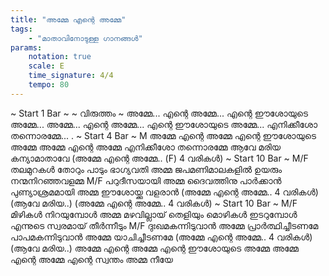 ```yaml
---
title: "അമ്മേ എന്റെ അമ്മേ"
tags:
    - "മാതാവിനോടുള്ള ഗാനങ്ങൾ"
params:
    notation: true
    scale: E
    time_signature: 4/4
    tempo: 80
---
```

~ Start 1 Bar ~
~ വിരുത്തം ‍~
അമ്മേ... എന്റെ അമ്മേ...
എന്റെ ഈശോയുടെ അമ്മേ...
അമ്മേ... എന്റെ അമ്മേ...
എന്റെ ഈശോയുടെ അമ്മേ...
എനിക്കീശോ തന്നൊരമ്മേ...
.
~ Start 4 Bar ~
M
അമ്മേ എന്റെ അമ്മേ
എന്റെ ഈശോയുടെ അമ്മേ
അമ്മേ എന്റെ അമ്മേ
എനിക്കീശോ തന്നൊരമ്മേ
ആവേ മരിയ കന്യാമാതാവേ
(അമ്മേ എന്റെ അമ്മേ.. (F) 4 വരികൾ)
~ Start 10 Bar ~
M/F
തലമുറകൾ തോറും പാടും ഭാഗ്യവതി അമ്മ
ജപമണിമാലകളിൽ ഉയരും നന്മനിറഞ്ഞവളമ്മ
M/F
പറുദീസയായി അമ്മ ദൈവത്തിനു പാർക്കാൻ
പുണ്യാശ്രമമായി അമ്മ ഈശോയ്ക്കു വളരാൻ
(അമ്മേ എന്റെ അമ്മേ.. 4 വരികൾ)
(ആവേ മരിയ..)
(അമ്മേ എന്റെ അമ്മേ.. 4 വരികൾ)
~ Start 10 Bar ~
M/F
മിഴികൾ നിറയുമ്പോൾ അമ്മ മഴവില്ലായ് തെളിയും
മൊഴികൾ ഇടറുമ്പോൾ എന്നുടെ സ്വരമായ് തീർന്നീടും
M/F
ദുഃഖമകന്നിടുവാൻ അമ്മേ പ്രാർത്ഥിച്ചീടണമേ
പാപമകന്നിടുവാൻ അമ്മേ യാചിച്ചീടണമേ
(അമ്മേ എന്റെ അമ്മേ.. 4 വരികൾ)
(ആവേ മരിയ..)
അമ്മേ എന്റെ അമ്മേ
എന്റെ ഈശോയുടെ അമ്മേ
അമ്മേ എന്റെ അമ്മേ
എന്റെ സ്വന്തം അമ്മ നീയേ
